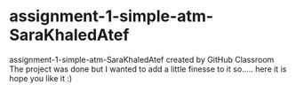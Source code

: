 # assignment-1-simple-atm-SaraKhaledAtef
assignment-1-simple-atm-SaraKhaledAtef created by GitHub Classroom
The project was done but I wanted to add a little finesse to it so..... here it is hope you like it :) 
